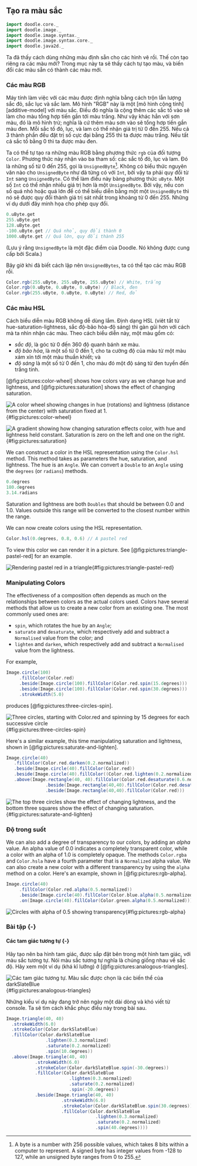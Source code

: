 ## Tạo ra màu sắc

```scala mdoc:invisible
import doodle.core._
import doodle.image._
import doodle.image.syntax._
import doodle.image.syntax.core._
import doodle.java2d._
```

Ta đã thấy cách dùng những màu định sẵn cho các hình vẽ rồi. Thế còn tạo riêng ra các màu mới? Trong mục này ta sẽ thấy cách tự tạo màu, và biến đổi các màu sẵn có thành các màu mới.

### Các màu RGB

Máy tính làm việc với các màu được định nghĩa bằng cách trộn lẫn lượng sắc đỏ, sắc lục và sắc lam. Mô hình "RGB" này là một [mô hình cộng tính][additive-model] với màu sắc. Điều đó nghĩa là cộng thêm các sắc tố vào sẽ làm cho màu tổng hợp tiến gần tới màu trắng. Như vậy khác hẳn với sơn màu, đó là mô hình trừ; nghĩa là cứ thêm màu sơn vào sẽ tổng hơp tiến gần màu đen. Mỗi sắc tố đỏ, lục, và lam có thể nhận giá trị từ 0 đến 255. Nếu cả 3 thành phần đều đặt trị số cực đại bằng 255 thì ta được màu trắng. Nếu tất cả sắc tố bằng 0 thì ta được màu đen.

Ta có thể tự tạo ra những màu RGB bằng phương thức `rgb` của đối tượng `Color`. Phương thức này nhận vào ba tham số: các sắc tố đỏ, lục và lam. Đó là những số từ 0 đến 255, gọi là `UnsignedByte`[^byte]. Không có biểu thức nguyên văn nào cho `UnsignedByte` như đã từng có với `Int`, bởi vậy ta phải quy đổi từ `Int` sang `UnsignedByte`. Có thể làm điều này bàng phương thức `uByte`. Một số `Int` có thể nhận nhiều giá trị hơn là một `UnsignedByte`. Bởi vậy, nếu con số quá nhỏ hoặc quá lớn để có thể biểu diễn bằng một một `UnsignedByte` thì nó sẽ được quy đổi thành giá trị sát nhất trong khoảng từ 0 đến 255. Những ví dụ dưới đây minh họa cho phép quy đổi.

```scala mdoc
0.uByte.get
255.uByte.get
128.uByte.get
-100.uByte.get // Quá nhỏ, quy đổi thành 0
1000.uByte.get // Quá lớn, quy đổi thành 255
```

(Lưu ý rằng `UnsignedByte` là một đặc điểm của Doodle. Nó không được cung cấp bởi Scala.)

Bây giờ khi đã biết cách lập nên `UnsignedBytes`, ta có thể tạo các màu RGB rồi.

```scala mdoc:silent
Color.rgb(255.uByte, 255.uByte, 255.uByte) // White, trắng
Color.rgb(0.uByte, 0.uByte, 0.uByte) // Black, đen
Color.rgb(255.uByte, 0.uByte, 0.uByte) // Red, đỏ
```

### Các màu HSL

Cách biểu diễn màu RGB không dễ dùng lắm. Định dạng HSL (viêt tắt từ hue-saturation-lightness, sắc độ-bão hòa-độ sáng) thì gàn gũi hơn với cách mà ta nhìn nhận các màu. Theo cách biểu diễn này, một màu gồm có:

- *sắc độ*, là góc từ 0 đến 360 độ quanh bánh xe màu.
- *độ bão hòa*, là một số từ 0 đến 1, cho ta cường độ của màu từ một màu xám xỉn tới một màu thuần khiết; và 
- *độ sáng* là một số từ 0 đến 1, cho màu đó một độ sáng từ đen tuyền đến trắng tinh.

[@fig:pictures:color-wheel] shows how colors vary as we change hue and lightness, and [@fig:pictures:saturation] shows the effect of changing saturation.

![A color wheel showing changes in hue (rotations) and lightness (distance from the center) with saturation fixed at 1.](src/pages/pictures/color-wheel.pdf+svg){#fig:pictures:color-wheel}

![A gradient showing how changing saturation effects color, with hue and lightness held constant. Saturation is zero on the left and one on the right.](src/pages/pictures/saturation.pdf+svg){#fig:pictures:saturation}

We can construct a color in the HSL representation using the `Color.hsl` method. This method takes as parameters the hue, saturation, and lightness. The hue is an `Angle`. We can convert a `Double` to an `Angle` using the `degrees` (or `radians`) methods.

```scala mdoc
0.degrees
180.degrees
3.14.radians
```

Saturation and lightness are both `Doubles` that should be between 0.0 and 1.0. Values outside this range will be converted to the closest number within the range. 

We can now create colors using the HSL representation.

```scala mdoc:silent
Color.hsl(0.degrees, 0.8, 0.6) // A pastel red
```

To view this color we can render it in a picture. See [@fig:pictures:triangle-pastel-red] for an example.

![Rendering pastel red in a triangle](./src/pages/pictures/triangle-pastel-red.pdf+svg){#fig:pictures:triangle-pastel-red}


### Manipulating Colors

The effectiveness of a composition often depends as much on the relationships between colors as the actual colors used. Colors have several methods that allow us to create a new color from an existing one. The most commonly used ones are:

- `spin`, which rotates the hue by an `Angle`;
- `saturate` and `desaturate`, which respectively add and subtract a `Normalised` value from the color; and
- `lighten` and `darken`, which respectively add and subtract a `Normalised` value from the lightness.

For example,

```scala mdoc:silent
Image.circle(100)
     .fillColor(Color.red)
     .beside(Image.circle(100).fillColor(Color.red.spin(15.degrees)))
     .beside(Image.circle(100).fillColor(Color.red.spin(30.degrees)))
     .strokeWidth(5.0)
```

produces [@fig:pictures:three-circles-spin].

![Three circles, starting with Color.red and spinning by 15 degrees for each successive circle](./src/pages/pictures/three-circles-spin.pdf+svg){#fig:pictures:three-circles-spin}

Here's a similar example, this time manipulating saturation and lightness, shown in [@fig:pictures:saturate-and-lighten].

```scala mdoc:silent
Image.circle(40)
   .fillColor(Color.red.darken(0.2.normalized))
   .beside(Image.circle(40).fillColor(Color.red))
   .beside(Image.circle(40).fillColor((Color.red.lighten(0.2.normalized))))
   .above(Image.rectangle(40, 40).fillColor(Color.red.desaturate(0.6.normalized))
               .beside(Image.rectangle(40,40).fillColor(Color.red.desaturate(0.3.normalized)))
               .beside(Image.rectangle(40,40).fillColor(Color.red)))
```

![The top three circles show the effect of changing lightness, and the bottom three squares show the effect of changing saturation.](./src/pages/pictures/saturate-and-lighten.pdf+svg){#fig:pictures:saturate-and-lighten}

[^byte]: A byte is a number with 256 possible values, which takes 8 bits within a computer to represent. A signed byte has integer values from -128 to 127, while an unsigned byte ranges from 0 to 255.


### Độ trong suốt

We can also add a degree of transparency to our colors, by adding an *alpha* value. An alpha value of 0.0 indicates a completely transparent color, while a color with an alpha of 1.0 is completely opaque. The methods `Color.rgba` and `Color.hsla` have a fourth parameter that is a `Normalized` alpha value. We can also create a new color with a different transparency by using the `alpha` method on a color. Here's an example, shown in [@fig:pictures:rgb-alpha].

```scala mdoc:silent
Image.circle(40)
     .fillColor(Color.red.alpha(0.5.normalized))
     .beside(Image.circle(40).fillColor(Color.blue.alpha(0.5.normalized)))
     .on(Image.circle(40).fillColor(Color.green.alpha(0.5.normalized)))
```

![Circles with alpha of 0.5 showing transparency](./src/pages/pictures/rgb-alpha.pdf+svg){#fig:pictures:rgb-alpha}


### Bài tập {-}

#### Các tam giác tương tự {-}

Hãy tạo nên ba hình tam giác, được sắp đặt bên trong một hình tam giác, với màu sắc tương tự. Nói màu sắc tương tự nghĩa là chúng giống nhau về sắc độ. Hãy xem một ví dụ (khá kĩ lưỡng) ở [@fig:pictures:analogous-triangles].

![Các tam giác tương tự. Màu sắc được chọn là các biến thể của `darkSlateBlue`](./src/pages/pictures/complementary-triangles.pdf+svg){#fig:pictures:analogous-triangles}

<div class="solution">
Những kiểu ví dụ này đang trở nên ngày một dài dòng và khó viết từ console. Ta sẽ tìm cách khắc phục điều này trong bài sau.

```scala mdoc
Image.triangle(40, 40)
  .strokeWidth(6.0)
  .strokeColor(Color.darkSlateBlue)
  .fillColor(Color.darkSlateBlue
               .lighten(0.3.normalized)
               .saturate(0.2.normalized)
               .spin(10.degrees))
  .above(Image.triangle(40, 40)
           .strokeWidth(6.0)
           .strokeColor(Color.darkSlateBlue.spin(-30.degrees))
           .fillColor(Color.darkSlateBlue
                        .lighten(0.3.normalized)
                        .saturate(0.2.normalized)
                        .spin(-20.degrees))
           .beside(Image.triangle(40, 40)
                     .strokeWidth(6.0)
                     .strokeColor(Color.darkSlateBlue.spin(30.degrees))
                     .fillColor(Color.darkSlateBlue
                                  .lighten(0.3.normalized)
                                  .saturate(0.2.normalized)
                                  .spin(40.degrees))))
```
</div>

